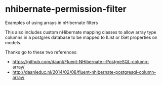 # nhibernate-permission-filter
Examples of using arrays in nHibernate filters

This also includes custom nHibernate mapping classes to allow array type columns 
in a postgres database to be mapped to IList<T> or ISet<T> properties on models.

Thanks go to these two references:
* https://github.com/daanl/Fluent-NHibernate--PostgreSQL-column-array/
* http://daanleduc.nl/2014/02/08/fluent-nhibernate-postgresql-column-array/
